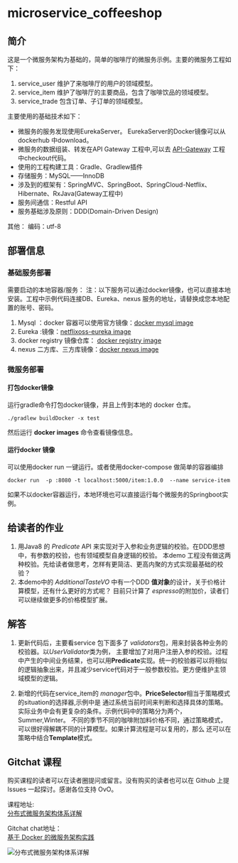 # microservice_coffeeshop     

## 简介    

这是一个微服务架构为基础的，简单的咖啡厅的微服务示例。主要的微服务工程如下：   

1. service_user 维护了来咖啡厅的用户的领域模型。    
2. service_item 维护了咖啡厅的主要商品，包含了咖啡饮品的领域模型。     
3. service_trade 包含订单、子订单的领域模型。 

主要使用的基础技术如下：        

* 微服务的服务发现使用EurekaServer。 EurekaServer的Docker镜像可以从 dockerhub 中download。     
* 微服务的数据组装、转发在API Gateway 工程中,可以去 [API-Gateway](https://github.com/lijingyao/gateway_coffeeshop) 工程中checkout代码。   
* 使用的工程构建工具：Gradle、Gradlew插件    
* 存储服务：MySQL——InnoDB   
* 涉及到的框架有：SpringMVC、SpringBoot、SpringCloud-Netflix、Hibernate、RxJava(Gateway工程中)    
* 服务间通信：Restful API   
* 服务基础涉及原则：DDD(Domain-Driven Design)     

其他：
编码：utf-8

## 部署信息   

### 基础服务部署      

需要启动的本地容器/服务：
注：以下服务可以通过docker镜像，也可以直接本地安装。工程中示例代码连接DB、Eureka、nexus 服务的地址，请替换成您本地配置的账号、密码。 


1. Mysql ：docker 容器可以使用官方镜像：[docker mysql image](https://hub.docker.com/_/mysql/)
2. Eureka :镜像：[netflixoss-eureka image](https://hub.docker.com/r/netflixoss/eureka/)
3. docker registry 镜像仓库： [docker registry image](https://hub.docker.com/_/registry/)
4. nexus 二方库、三方库镜像：[docker nexus image](https://hub.docker.com/r/sonatype/nexus/)     

### 微服务部署  

#### 打包docker镜像

运行gradle命令打包docker镜像，并且上传到本地的 docker 仓库。   
  
```
./gradlew buildDocker -x test 

```
然后运行 **docker images** 命令查看镜像信息。 

#### 运行docker 镜像

可以使用docker run 一键运行。或者使用docker-compose 做简单的容器编排  

```
docker run  -p :8080 -t localhost:5000/item:1.0.0  --name service-item  
```

如果不以docker容器运行，本地环境也可以直接运行每个微服务的Springboot实例。 


## 给读者的作业   

1. 用Java8 的 *Predicate* API  来实现对于入参和业务逻辑的校验。在DDD思想中，有参数的校验，也有领域模型自身逻辑的校验。
本demo 工程没有做这两种校验。先给读者做思考，怎样有更简洁、更高内聚的方式实现最基础的校验？     
2. 本demo中的 *AdditionalTasteVO* 中有一个DDD **值对象**的设计，关于价格计算模型，还有什么更好的方式呢？
目前只计算了 *espresso*的附加价，读者们可以继续做更多的价格模型扩展。    

## 解答

1. 更新代码后，主要看service 包下面多了 *validators*包，用来封装各种业务的校验器。以*UserValidator*类为例，
主要增加了对用户注册入参的校验。过程中产生的中间业务结果，也可以用**Predicate**实现。统一的校验器可以将相似
的逻辑抽象出来，并且减少service代码对于一般参数校验。更方便维护主领域模型的逻辑。 

2. 新增的代码在service_item的 *manager*包中。**PriceSelector**相当于策略模式的situation的选择器,示例中是
通过系统当前时间来判断和选择具体的策略。实际业务中会有更复杂的条件。示例代码中的策略分为两个，Summer,Winter。 
不同的季节不同的咖啡附加料价格不同，通过策略模式，可以很好得解耦不同的计算模型。如果计算流程是可以复用的，那么
还可以在策略中结合**Template**模式。


## Gitchat 课程

购买课程的读者可以在读者圈提问或留言。没有购买的读者也可以在 Github 上提 Issues 一起探讨。感谢各位支持 OvO。   
 
课程地址:      
[分布式微服务架构体系详解](https://gitbook.cn/gitchat/column/5b444ae694c0f60b4ec4a68c)
  
Gitchat chat地址：  
[基于 Docker 的微服务架构实践](https://gitbook.cn/gitchat/activity/5a425b957431432eb6052297)


![分布式微服务架构体系详解](https://images.gitbook.cn/618135a0-adaf-11e8-be67-898fbb02efe9)

